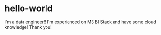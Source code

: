 # hello-world
I'm a data engineer!! 
I'm experienced on MS BI Stack and have some cloud knowledge!
Thank you!
